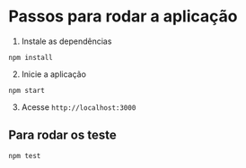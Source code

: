 # Passos para rodar a aplicação

1. Instale as dependências
```
npm install
```
2. Inicie a aplicação
```
npm start
```
3. Acesse `http://localhost:3000`

## Para rodar os teste
```
npm test
```
